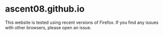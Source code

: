 # ascent08.github.io

This website is tested using recent versions of Firefox. If you find any issues with other browsers, please open an issue.
